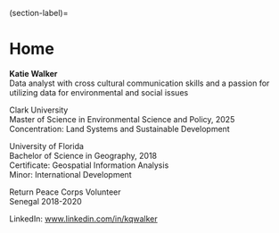 (section-label)=
# Home

**Katie Walker**  
Data analyst with cross cultural communication skills and a passion for utilizing data for environmental and social issues

​Clark University  
Master of Science in Environmental Science and Policy, 2025  
​Concentration: Land Systems and Sustainable Development

University of Florida  
Bachelor of Science in Geography, 2018  
Certificate: Geospatial Information Analysis  
Minor: International Development

Return Peace Corps Volunteer  
​Senegal 2018-2020

LinkedIn: www.linkedin.com/in/kqwalker